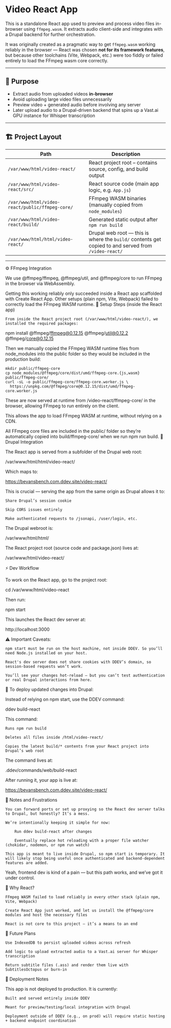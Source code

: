   # Video React App

This is a standalone React app used to preview and process video files in-browser using `ffmpeg.wasm`. It extracts audio client-side and integrates with a Drupal backend for further orchestration.

It was originally created as a pragmatic way to get `ffmpeg.wasm` working reliably in the browser — React was chosen **not for its framework features**, but because other toolchains (Vite, Webpack, etc.) were too fiddly or failed entirely to load the FFmpeg wasm core correctly.

---

## 🧠 Purpose

- Extract audio from uploaded videos **in-browser**
- Avoid uploading large video files unnecessarily
- Preview video + generated audio before involving any server
- Later upload audio to a Drupal-driven backend that spins up a Vast.ai GPU instance for Whisper transcription

---

## 🏗️ Project Layout

| Path                                            | Description                                                                                         |
| ----------------------------------------------- | --------------------------------------------------------------------------------------------------- |
| `/var/www/html/video-react/`                    | React project root – contains source, config, and build output                                      |
| `/var/www/html/video-react/src/`                | React source code (main app logic, e.g. `App.js`)                                                   |
| `/var/www/html/video-react/public/ffmpeg-core/` | FFmpeg WASM binaries (manually copied from `node_modules`)                                          |
| `/var/www/html/video-react/build/`              | Generated static output after `npm run build`                                                       |
| `/var/www/html/html/video-react/`               | Drupal web root — this is where the `build/` contents get copied to and served from `/video-react/` |

---

⚙️ FFmpeg Integration

We use @ffmpeg/ffmpeg, @ffmpeg/util, and @ffmpeg/core to run FFmpeg in the browser via WebAssembly.

Getting this working reliably only succeeded inside a React app scaffolded with Create React App. Other setups (plain npm, Vite, Webpack) failed to correctly load the FFmpeg WASM runtime.
🧩 Setup Steps (inside the React app)

    From inside the React project root (/var/www/html/video-react/), we installed the required packages:

npm install @ffmpeg/ffmpeg@0.12.15 @ffmpeg/util@0.12.2 @ffmpeg/core@0.12.15

Then we manually copied the FFmpeg WASM runtime files from node_modules into the public folder so they would be included in the production build:

    mkdir public/ffmpeg-core
    cp node_modules/@ffmpeg/core/dist/umd/ffmpeg-core.{js,wasm} public/ffmpeg-core/
    curl -sL -o public/ffmpeg-core/ffmpeg-core.worker.js \
      https://unpkg.com/@ffmpeg/core@0.12.15/dist/umd/ffmpeg-core.worker.js

These are now served at runtime from /video-react/ffmpeg-core/ in the browser, allowing FFmpeg to run entirely on the client.

This allows the app to load FFmpeg WASM at runtime, without relying on a CDN.

All FFmpeg core files are included in the public/ folder so they’re automatically copied into build/ffmpeg-core/ when we run npm run build.
🧩 Drupal Integration

The React app is served from a subfolder of the Drupal web root:

/var/www/html/html/video-react/

Which maps to:

https://bevansbench.com.ddev.site/video-react/

This is crucial — serving the app from the same origin as Drupal allows it to:

    Share Drupal’s session cookie

    Skip CORS issues entirely

    Make authenticated requests to /jsonapi, /user/login, etc.

The Drupal webroot is:

/var/www/html/html/

The React project root (source code and package.json) lives at:

/var/www/html/video-react/

⚡ Dev Workflow

To work on the React app, go to the project root:

cd /var/www/html/video-react

Then run:

npm start

This launches the React dev server at:

http://localhost:3000

⚠️ Important Caveats:

    npm start must be run on the host machine, not inside DDEV. So you’ll need Node.js installed on your host.

    React's dev server does not share cookies with DDEV’s domain, so session-based requests won’t work.

    You’ll see your changes hot-reload — but you can’t test authentication or real Drupal interactions from here.

🧹 To deploy updated changes into Drupal:

Instead of relying on npm start, use the DDEV command:

ddev build-react

This command:

    Runs npm run build

    Deletes all files inside /html/video-react/

    Copies the latest build/* contents from your React project into Drupal’s web root

The command lives at:

.ddev/commands/web/build-react

After running it, your app is live at:

https://bevansbench.com.ddev.site/video-react/

🧠 Notes and Frustrations

    You can forward ports or set up proxying so the React dev server talks to Drupal, but honestly? It’s a mess.

    We’re intentionally keeping it simple for now:

        Run ddev build-react after changes

        Eventually replace hot reloading with a proper file watcher (chokidar, nodemon, or npm run watch)

    This app is meant to live inside Drupal, so npm start is temporary. It will likely stop being useful once authenticated and backend-dependent features are added.

Yeah, frontend dev is kind of a pain — but this path works, and we’ve got it under control.

🤖 Why React?

    FFmpeg WASM failed to load reliably in every other stack (plain npm, Vite, Webpack)

    Create React App just worked, and let us install the @ffmpeg/core modules and host the necessary files

    React is not core to this project — it’s a means to an end

📝 Future Plans

    Use IndexedDB to persist uploaded videos across refresh

    Add logic to upload extracted audio to a Vast.ai server for Whisper transcription

    Return subtitle files (.ass) and render them live with SubtitlesOctopus or burn-in

🧼 Deployment Notes

This app is not deployed to production. It is currently:

    Built and served entirely inside DDEV

    Meant for preview/testing/local integration with Drupal

    Deployment outside of DDEV (e.g., on prod) will require static hosting + backend endpoint coordination



